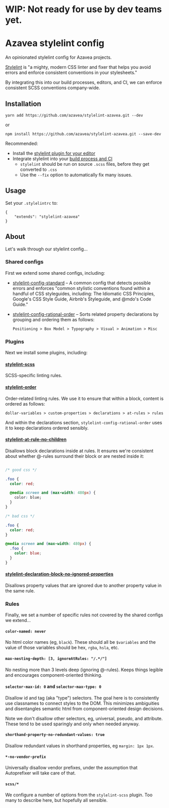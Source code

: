 # WIP: Not ready for use by dev teams yet.

# Azavea stylelint config

An opinionated stylelint config for Azavea projects.

[Stylelint](https://stylelint.io/) is "a mighty, modern CSS linter and fixer that
helps you avoid errors and enforce consistent conventions in your stylesheets."

By integrating this into our build processes, editors, and CI, we can enforce
consistent SCSS conventions company-wide.

## Installation

```
yarn add https://github.com/azavea/stylelint-azavea.git --dev
```

or

```
npm install https://github.com/azavea/stylelint-azavea.git --save-dev
```

Recommended:
- Install the [stylelint plugin for your editor](https://stylelint.io/user-guide/complementary-tools/)
- Integrate stylelint into your [build process and CI](https://stylelint.io/user-guide/complementary-tools/)
  - `stylelint` should be run on source `.scss` files, before they get converted to `.css`
  - Use the `--fix` option to automatically fix many issues.

## Usage

Set your `.stylelintrc` to:

```
{
    "extends": "stylelint-azavea"
}
```

## About

Let's walk through our stylelint config…

### Shared configs

First we extend some shared configs, including:

- [stylelint-config-standard](https://github.com/stylelint/stylelint-config-standard) –
A common config that detects possible errors and enforces "common stylistic conventions
found within a handful of CSS styleguides, including: The Idiomatic CSS Principles,
Google's CSS Style Guide, Airbnb's Styleguide, and @mdo's Code Guide."

- [stylelint-config-rational-order](https://www.npmjs.com/package/stylelint-config-rational-order) –
Sorts related property declarations by grouping and ordering them as follows:

  `Positioning > Box Model > Typography > Visual > Animation > Misc`


### Plugins

Next we install some plugins, including:

#### [stylelint-scss](https://github.com/kristerkari/stylelint-scss)

SCSS-specific linting rules.

#### [stylelint-order](https://github.com/hudochenkov/stylelint-order)

Order-related linting rules. We use it to ensure that within a block, content is
ordered as follows:

`dollar-variables > custom-properties > declarations > at-rules > rules`

And within the declarations section, `stylelint-config-rational-order` uses it
to keep declarations ordered sensibly.

#### [stylelint-at-rule-no-children](https://github.com/adityavm/stylelint-at-rule-no-children)

Disallows block declarations inside at rules. It ensures we're consistent about
whether @-rules surround their block or are nested inside it:

```css

/* good css */

.foo {
  color: red;

  @media screen and (max-width: 480px) {
    color: blue;
  }
}

/* bad css */

.foo {
  color: red;
}

@media screen and (max-width: 480px) {
  .foo {
    color: blue;
  }
}

```

#### [stylelint-declaration-block-no-ignored-properties](https://github.com/kristerkari/stylelint-declaration-block-no-ignored-properties)

Disallows property values that are ignored due to another property value in the same rule.

### Rules

Finally, we set a number of specific rules not covered by the shared configs we extend…

#### `color-named: never`

No html color names (eg, `black`). These should all be `$variables` and the value
of those variables should be hex, `rgba`, `hsla`, etc.

#### `max-nesting-depth: [3, ignoreAtRules: "/.*/"]`

No nesting more than 3 levels deep (ignoring @-rules). Keeps things legible and
encourages component-oriented thinking.

#### `selector-max-id: 0` and `selector-max-type: 0`

Disallow id and tag (aka "type") selectors. The goal here is to  consistently
use classnames to connect styles to the DOM. This minimizes ambiguities and
disentangles semantic html from component-oriented design decisions.

Note we don't disallow other selectors, eg, universal, pseudo, and attribute.
These tend to be used sparingly and only when needed anyway.

#### `shorthand-property-no-redundant-values: true`

Disallow redundant values in shorthand properties, eg `margin: 1px 1px`.

#### `*-no-vendor-prefix`

Universally disallow vendor prefixes, under the assumption that Autoprefixer will
take care of that.

#### `scss/*`

We configure a number of options from the `stylelint-scss` plugin. Too many to
describe here, but hopefully all sensible.
